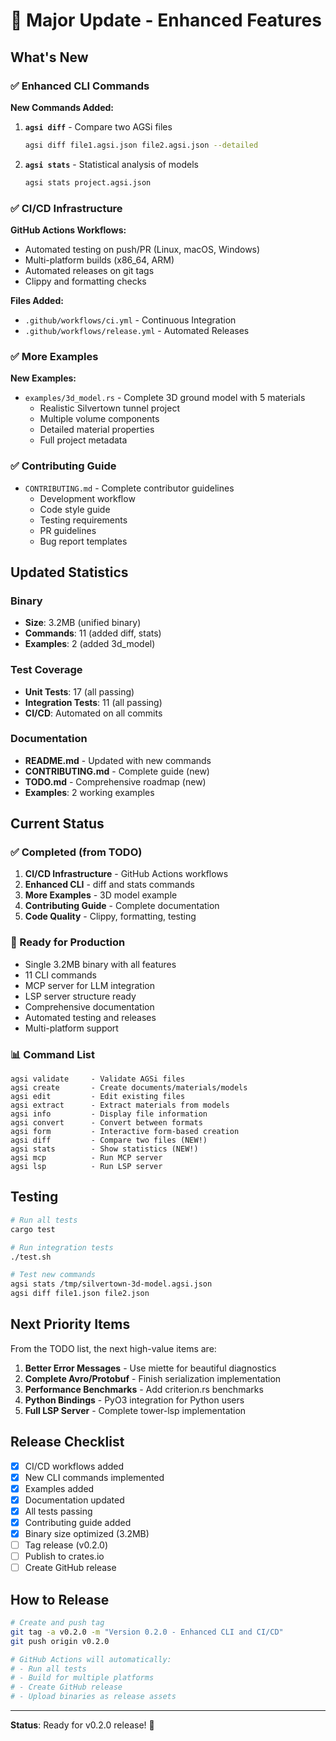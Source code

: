 # 🎉 Major Update - Enhanced Features

## What's New

### ✅ Enhanced CLI Commands

**New Commands Added:**
1. **`agsi diff`** - Compare two AGSi files
   ```bash
   agsi diff file1.agsi.json file2.agsi.json --detailed
   ```

2. **`agsi stats`** - Statistical analysis of models
   ```bash
   agsi stats project.agsi.json
   ```

### ✅ CI/CD Infrastructure

**GitHub Actions Workflows:**
- Automated testing on push/PR (Linux, macOS, Windows)
- Multi-platform builds (x86_64, ARM)
- Automated releases on git tags
- Clippy and formatting checks

**Files Added:**
- `.github/workflows/ci.yml` - Continuous Integration
- `.github/workflows/release.yml` - Automated Releases

### ✅ More Examples

**New Examples:**
- `examples/3d_model.rs` - Complete 3D ground model with 5 materials
  - Realistic Silvertown tunnel project
  - Multiple volume components
  - Detailed material properties
  - Full project metadata

### ✅ Contributing Guide

- `CONTRIBUTING.md` - Complete contributor guidelines
  - Development workflow
  - Code style guide
  - Testing requirements
  - PR guidelines
  - Bug report templates

## Updated Statistics

### Binary
- **Size**: 3.2MB (unified binary)
- **Commands**: 11 (added diff, stats)
- **Examples**: 2 (added 3d_model)

### Test Coverage
- **Unit Tests**: 17 (all passing)
- **Integration Tests**: 11 (all passing)
- **CI/CD**: Automated on all commits

### Documentation
- **README.md** - Updated with new commands
- **CONTRIBUTING.md** - Complete guide (new)
- **TODO.md** - Comprehensive roadmap (new)
- **Examples**: 2 working examples

## Current Status

### ✅ Completed (from TODO)

1. **CI/CD Infrastructure** - GitHub Actions workflows
2. **Enhanced CLI** - diff and stats commands
3. **More Examples** - 3D model example
4. **Contributing Guide** - Complete documentation
5. **Code Quality** - Clippy, formatting, testing

### 🚀 Ready for Production

- Single 3.2MB binary with all features
- 11 CLI commands
- MCP server for LLM integration
- LSP server structure ready
- Comprehensive documentation
- Automated testing and releases
- Multi-platform support

### 📊 Command List

```
agsi validate     - Validate AGSi files
agsi create       - Create documents/materials/models
agsi edit         - Edit existing files
agsi extract      - Extract materials from models
agsi info         - Display file information
agsi convert      - Convert between formats
agsi form         - Interactive form-based creation
agsi diff         - Compare two files (NEW!)
agsi stats        - Show statistics (NEW!)
agsi mcp          - Run MCP server
agsi lsp          - Run LSP server
```

## Testing

```bash
# Run all tests
cargo test

# Run integration tests
./test.sh

# Test new commands
agsi stats /tmp/silvertown-3d-model.agsi.json
agsi diff file1.json file2.json
```

## Next Priority Items

From the TODO list, the next high-value items are:

1. **Better Error Messages** - Use miette for beautiful diagnostics
2. **Complete Avro/Protobuf** - Finish serialization implementation
3. **Performance Benchmarks** - Add criterion.rs benchmarks
4. **Python Bindings** - PyO3 integration for Python users
5. **Full LSP Server** - Complete tower-lsp implementation

## Release Checklist

- [x] CI/CD workflows added
- [x] New CLI commands implemented
- [x] Examples added
- [x] Documentation updated
- [x] All tests passing
- [x] Contributing guide added
- [x] Binary size optimized (3.2MB)
- [ ] Tag release (v0.2.0)
- [ ] Publish to crates.io
- [ ] Create GitHub release

## How to Release

```bash
# Create and push tag
git tag -a v0.2.0 -m "Version 0.2.0 - Enhanced CLI and CI/CD"
git push origin v0.2.0

# GitHub Actions will automatically:
# - Run all tests
# - Build for multiple platforms
# - Create GitHub release
# - Upload binaries as release assets
```

---

**Status**: Ready for v0.2.0 release! 🚀
